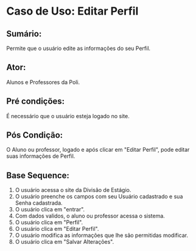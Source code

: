 # Caso de Uso: Editar Perfil

## Sumário: 
Permite que o usuário edite as informações do seu Perfil.

## Ator:
Alunos e Professores da Poli.

## Pré condições:
É necessário que o usuário esteja logado no site.

## Pós Condição:
O Aluno ou professor, logado e após clicar em "Editar Perfil", pode editar suas informações de Perfil.

## Base Sequence:
1. O usuário acessa o site da Divisão de Estágio.
2. O usuário preenche os campos com seu Usuário cadastrado e sua Senha cadastrada.
3. O usuário clica em "entrar".
4. Com dados validos, o aluno ou professor acessa o sistema.
5. O usuário clica em "Perfil".
6. O usuário clica em "Editar Perfil".
7. O usuário modifica as informações que lhe são permitidas modificar.
8. O usuário clica em "Salvar Alterações".
